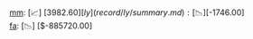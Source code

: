 [mm](record/mm/summary.md): [📈] [$3982.60]  
[ly](record/ly/summary.md): [📉] [$-1746.00]  
[fa](record/fa/summary.md): [📉] [$-885720.00]  
